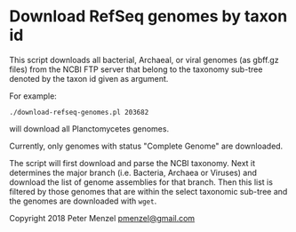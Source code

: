 # Download RefSeq genomes by taxon id

This script downloads all bacterial, Archaeal, or viral genomes (as gbff.gz
files) from the NCBI FTP server that belong to the taxonomy sub-tree denoted
by the taxon id given as argument.

For example:
```
./download-refseq-genomes.pl 203682
```
will download all Planctomycetes genomes.

Currently, only genomes with status "Complete Genome" are downloaded.

The script will first download and parse the NCBI taxonomy. Next
it determines the major branch (i.e. Bacteria, Archaea or Viruses)
and download the list of genome assemblies for that branch.
Then this list is filtered by those genomes that are within the select 
taxonomic sub-tree and the genomes are downloaded with `wget`.

Copyright 2018 Peter Menzel <pmenzel@gmail.com>

